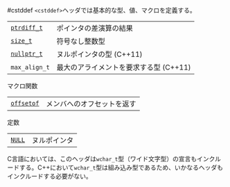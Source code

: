 #cstddef
`<cstddef>`ヘッダでは基本的な型、値、マクロを定義する。


| | |
|----------------------------------------------------------------------------------------------------------|------------------------------------------------------------------------------------------------|
| [`ptrdiff_t`](./cstddef/ptrdiff_t.md) | ポインタの差演算の結果 |
| [`size_t`](./cstddef/size_t.md) | 符号なし整数型 |
| [`nullptr_t`](./cstddef/nullptr_t.md)<br/> | ヌルポインタの型 (C++11)<br/> |
| `max_align_t`<a href='./cstddef/nullptr_t.md'/><br/> | 最大のアライメントを要求する型 (C++11)<br/> |


マクロ関数


| | |
|-------------------------------------------------------------------------------------------------------|-----------------------------------------|
| [`offsetof`](./cstddef/offsetof.md) | メンバへのオフセットを返す |


定数


| | |
|-----------------------------------------------------------------------------------------------|--------------------|
| [`NULL`](./cstddef/null.md) | ヌルポインタ |




C言語においては、このヘッダは`wchar_t`型（ワイド文字型）の宣言もインクルードする。C++において`wchar_t`型は組み込み型であるため、いかなるヘッダもインクルードする必要がない。



